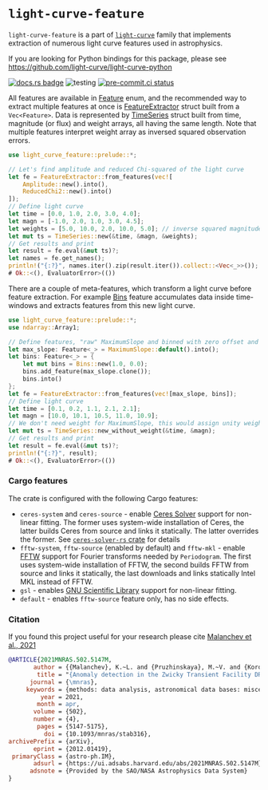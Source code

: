 # `light-curve-feature`

`light-curve-feature` is a part of [`light-curve`](https://github.com/light-curve) family that
implements extraction of numerous light curve features used in astrophysics.

If you are looking for Python bindings for this package, please see <https://github.com/light-curve/light-curve-python>

[![docs.rs badge](https://docs.rs/light-curve-feature/badge.svg)](https://docs.rs/light-curve-feature)
![testing](https://github.com/light-curve/light-curve-feature/actions/workflows/test.yml/badge.svg)
[![pre-commit.ci status](https://results.pre-commit.ci/badge/github/light-curve/light-curve-feature/master.svg)](https://results.pre-commit.ci/latest/github/light-curve/light-curve-feature/master)

All features are available in [Feature](crate::Feature) enum, and the recommended way to extract multiple features at
once is [FeatureExtractor](crate::FeatureExtractor) struct built from a `Vec<Feature>`. Data is represented by
[TimeSeries](crate::TimeSeries) struct built from time, magnitude (or flux) and weight arrays, all having the same length. Note
that multiple features interpret weight array as inversed squared observation errors.

```rust
use light_curve_feature::prelude::*;

// Let's find amplitude and reduced Chi-squared of the light curve
let fe = FeatureExtractor::from_features(vec![
    Amplitude::new().into(),
    ReducedChi2::new().into()
]);
// Define light curve
let time = [0.0, 1.0, 2.0, 3.0, 4.0];
let magn = [-1.0, 2.0, 1.0, 3.0, 4.5];
let weights = [5.0, 10.0, 2.0, 10.0, 5.0]; // inverse squared magnitude errors
let mut ts = TimeSeries::new(&time, &magn, &weights);
// Get results and print
let result = fe.eval(&mut ts)?;
let names = fe.get_names();
println!("{:?}", names.iter().zip(result.iter()).collect::<Vec<_>>());
# Ok::<(), EvaluatorError>(())
```

There are a couple of meta-features, which transform a light curve before feature extraction. For example
[Bins](crate::Bins) feature accumulates data inside time-windows and extracts features from this new light curve.

```rust
use light_curve_feature::prelude::*;
use ndarray::Array1;

// Define features, "raw" MaximumSlope and binned with zero offset and 1-day window
let max_slope: Feature<_> = MaximumSlope::default().into();
let bins: Feature<_> = {
    let mut bins = Bins::new(1.0, 0.0);
    bins.add_feature(max_slope.clone());
    bins.into()
};
let fe = FeatureExtractor::from_features(vec![max_slope, bins]);
// Define light curve
let time = [0.1, 0.2, 1.1, 2.1, 2.1];
let magn = [10.0, 10.1, 10.5, 11.0, 10.9];
// We don't need weight for MaximumSlope, this would assign unity weight
let mut ts = TimeSeries::new_without_weight(&time, &magn);
// Get results and print
let result = fe.eval(&mut ts)?;
println!("{:?}", result);
# Ok::<(), EvaluatorError>(())
```

### Cargo features

The crate is configured with the following Cargo features:
- `ceres-system` and `ceres-source` - enable [Ceres Solver](http://ceres-solver.org) support for non-linear fitting. The former
  uses system-wide installation of Ceres, the latter builds Ceres from source and links it statically. The latter overrides the former. See [`ceres-solver-rs` crate](https://github.com/light-curve/ceres-solver-rs) for details
- `fftw-system`, `fftw-source` (enabled by default) and `fftw-mkl` - enable [FFTW](http://www.fftw.org) support for Fourier transforms needed by `Periodogram`. The
  first uses system-wide installation of FFTW, the second builds FFTW from source and links it statically, the last downloads and links statically Intel MKL instead of FFTW.
- `gsl` - enables [GNU Scientific Library](https://www.gnu.org/software/gsl/) support for non-linear fitting.
- `default` - enables `fftw-source` feature only, has no side effects.

### Citation

If you found this project useful for your research please cite [Malanchev et al., 2021](https://ui.adsabs.harvard.edu/abs/2021MNRAS.502.5147M/abstract)

```bibtex
@ARTICLE{2021MNRAS.502.5147M,
       author = {{Malanchev}, K.~L. and {Pruzhinskaya}, M.~V. and {Korolev}, V.~S. and {Aleo}, P.~D. and {Kornilov}, M.~V. and {Ishida}, E.~E.~O. and {Krushinsky}, V.~V. and {Mondon}, F. and {Sreejith}, S. and {Volnova}, A.~A. and {Belinski}, A.~A. and {Dodin}, A.~V. and {Tatarnikov}, A.~M. and {Zheltoukhov}, S.~G. and {(The SNAD Team)}},
        title = "{Anomaly detection in the Zwicky Transient Facility DR3}",
      journal = {\mnras},
     keywords = {methods: data analysis, astronomical data bases: miscellaneous, stars: variables: general, Astrophysics - Instrumentation and Methods for Astrophysics, Astrophysics - Solar and Stellar Astrophysics},
         year = 2021,
        month = apr,
       volume = {502},
       number = {4},
        pages = {5147-5175},
          doi = {10.1093/mnras/stab316},
archivePrefix = {arXiv},
       eprint = {2012.01419},
 primaryClass = {astro-ph.IM},
       adsurl = {https://ui.adsabs.harvard.edu/abs/2021MNRAS.502.5147M},
      adsnote = {Provided by the SAO/NASA Astrophysics Data System}
}
```
